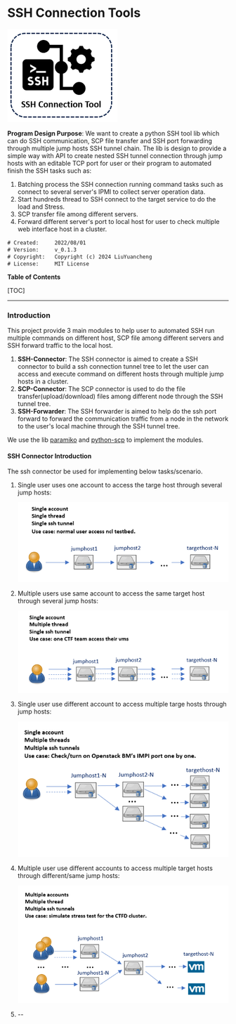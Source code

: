 # SSH Connection Tools

![](doc/img/logo.png)

**Program Design Purpose**: We want to create a python SSH tool lib which can do SSH communication, SCP file transfer and SSH port forwarding through multiple jump hosts SSH tunnel chain. The lib is design to provide a simple way with API to create nested SSH tunnel connection through jump hosts with an editable TCP port for user or their program to automated finish the SSH tasks such as:

1. Batching process the SSH connection running command tasks such as connect to several server's IPMI to collect server operation data. 
2. Start hundreds thread to SSH connect to the target service to do the load and Stress. 
3. SCP transfer file among different servers. 
4. Forward different server's port to local host for user to check multiple web interface host in a cluster. 

```
# Created:     2022/08/01
# Version:     v_0.1.3
# Copyright:   Copyright (c) 2024 LiuYuancheng
# License:     MIT License  
```

**Table of Contents**

[TOC]

------

### Introduction

This project provide 3 main modules to help user to automated SSH run multiple commands on different host, SCP file among different servers and SSH forward traffic to the local host. 

1. **SSH-Connector**: The SSH connector is aimed to create a SSH connector to build a ssh connection tunnel tree to let the user can access and execute command on different hosts through multiple jump hosts in a cluster. 
2. **SCP-Connector**: The SCP connector is used to do the file transfer(upload/download) files among different node through the SSH  tunnel tree. 
3. **SSH-Forwarder**: The SSH forwarder is aimed to help do the ssh port forward to forward the communication traffic from a node in the network to the user's local machine through the SSH tunnel tree. 

We use the lib [paramiko](https://www.paramiko.org/) and [python-scp](https://pypi.org/project/scp/) to implement the modules. 



#### SSH Connector Introduction





The ssh connector be used for implementing below tasks/scenario. 

1. Single user uses one account to access the targe host through several jump hosts: 

   ![](doc/img/sshTunnel1.png)

2. Multiple users use same account to access the same target host through several jump hosts:

   ![](doc/img/sshTunnel2.png)

3. Single user use different account to access multiple targe hosts through jump hosts:

   ![](doc/img/sshTunnel3.png)

4. Multiple user use different accounts to access multiple target hosts through different/same jump hosts:

   ![](doc/img/sshTunnel4.png)

5. -- 